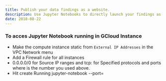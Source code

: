 ```yaml
---
title: Publish your data findings as a website.
description: Use Jupyter Notebooks to directly launch your findings as an interactive website.
date: 2018-08-22
---
```


### To acces Jupyter Notebook running in GCloud Instance

- Make the compute instance static from `External IP Addresses` in the VPC Network menu
- Add a Firewall rule for all instances
- 0.0.0.0/0 for Source IP ranges and tcp:<port-number> for Specified protocols and ports where <port-number> is the number you used above.
- Hit create
  Running jupyter-notebook --port=<specified-port>
